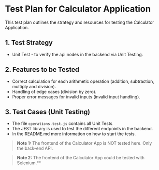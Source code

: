 # Test Plan for Calculator Application
This test plan outlines the strategy and resources for testing the Calculator Application.

## 1. Test Strategy
- Unit Test - to verify the api nodes in the backend via Unit Testing.

## 2. Features to be Tested
- Correct calculation for each arithmetic operation (addition, subtraction, multiply and division).
- Handling of edge cases (division by zero).
- Proper error messages for invalid inputs (invalid input handling).

## 3. Test Cases (Unit Testing)
- The file `operations.test.js` contains all Unit Tests.
- The JEST library is used to test the different endpoints in the backend.
- In the README.md more information on how to start the tests.

> **Note 1:** The frontend of the Calculator App is NOT tested here. Only the back-end API.

> **Note 2:** The frontend of the Calculator App could be tested with Selenium.**
